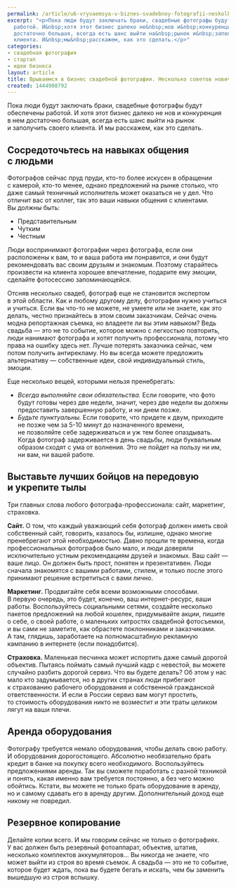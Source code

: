 ```yaml
---
permalink: /article/u6-vryvaemsya-v-biznes-svadebnoy-fotografii-neskolko-sovetov-novichku
excerpt: "<p>Пока люди будут заключать браки, свадебные фотографы будут обеспечены
  работой. И&nbsp;хотя этот бизнес далеко не&nbsp;нов и&nbsp;конкуренция в&nbsp;нем
  достаточно большая, всегда есть шанс выйти на&nbsp;рынок и&nbsp;заполучить своего
  клиента. И&nbsp;мы&nbsp;расскажем, как это сделать.</p>"
categories:
- свадебная фотография
- стартап
- идеи бизнеса
layout: article
title: Врываемся в бизнес свадебной фотографии. Несколько советов новичку
created: 1444908792
---
```

<p>Пока люди будут заключать браки, свадебные фотографы будут обеспечены работой. И&nbsp;хотя этот бизнес далеко не&nbsp;нов и&nbsp;конкуренция в&nbsp;нем достаточно большая, всегда есть шанс выйти на&nbsp;рынок и&nbsp;заполучить своего клиента. И&nbsp;мы&nbsp;расскажем, как это сделать.</p>
<h2>Сосредоточьтесь на&nbsp;навыках общения с&nbsp;людьми</h2>
<p>Фотографов сейчас пруд пруди, кто-то более искусен в&nbsp;обращении с&nbsp;камерой, кто-то менее, однако предложений на&nbsp;рынке столько, что даже самый техничный исполнитель может оказаться не&nbsp;у&nbsp;дел. Что отличит вас от&nbsp;коллег, так это ваши навыки общения с&nbsp;клиентами. Вы&nbsp;должны быть:</p>
<p>
	<ul>
		<li><span>Представительным</span></li>
		<li><span>Чутким</span></li>
		<li><span>Честным</span></li>
	</ul>
</p>
<p>Люди воспринимают фотографии через фотографа, если они расположены к&nbsp;вам, то&nbsp;и&nbsp;ваша работа им&nbsp;понравится, и&nbsp;они будут рекомендовать вас своим друзьям и&nbsp;знакомым. Поэтому старайтесь произвести на&nbsp;клиента хорошее впечатление, подарите ему эмоции, сделайте фотосессию запоминающейся.</p>
<p>Отсняв несколько свадеб, фотограф еще не&nbsp;становится экспертом в&nbsp;этой области. Как и&nbsp;любому другому делу, фотографии нужно учиться и&nbsp;учиться. Если вы&nbsp;что-то не&nbsp;можете, не&nbsp;умеете или не&nbsp;знаете, как это делать, честно признайтесь в&nbsp;этом своим заказчикам. Сейчас очень модна репортажная съемка, но&nbsp;владеете&nbsp;ли вы&nbsp;этим навыком? Ведь свадьба&nbsp;— это не&nbsp;то&nbsp;событие, которое можно с&nbsp;легкостью повторить, люди нанимают фотографа и&nbsp;хотят получить профессионала, потому что права на&nbsp;ошибку здесь нет. Лучше потерять заказчика сейчас, чем потом получить антирекламу. Но&nbsp;вы&nbsp;всегда можете предложить альтернативу&nbsp;— собственные идеи, свой индивидуальный стиль, эмоции.</p>
<p>Еще несколько вещей, которыми нельзя пренебрегать:</p>
<p>
	<ul>
		<li><span><em>Всегда выполняйте свои обязательства. </em>Если говорите, что фото будут готовы через две недели, значит, через две недели вы</span>&nbsp;<span>должны предоставить завершенную работу, и</span>&nbsp;<span>ни</span>&nbsp;<span>днем позже.</span></li>
		<li><span><em>Будьте пунктуальны.</em> Если говорите, что придете к</span>&nbsp;<span>двум, приходите не</span>&nbsp;<span>позже чем за</span>&nbsp;<nobr>5-10</nobr><span> минут до</span>&nbsp;<span>назначенного времени, не</span>&nbsp;<span>позволяйте себе задерживаться и</span>&nbsp;<span>уж</span>&nbsp;<span>тем более опаздывать. Когда фотограф задерживается в</span>&nbsp;<span>день свадьбы, люди буквальным образом сходят с</span>&nbsp;<span>ума от</span>&nbsp;<span>волнения. Это не</span>&nbsp;<span>пойдет на</span>&nbsp;<span>пользу ни</span>&nbsp;<span>им, ни</span>&nbsp;<span>вам, ни</span>&nbsp;<span>вашей работе.</span></li>
	</ul>
</p>
<h2>Выставьте лучших бойцов на&nbsp;передовую и&nbsp;укрепите тылы</h2>
<p>Три главных слова любого фотографа-профессионала: сайт, маркетинг, страховка.</p>
<p><strong>Сайт.</strong> О&nbsp;том, что каждый уважающий себя фотограф должен иметь свой собственный сайт, говорить, казалось&nbsp;бы, излишне, однако многие пренебрегают этой необходимостью. Давно прошли те&nbsp;времена, когда профессиональных фотографов было мало, и&nbsp;люди доверяли исключительно устным рекомендациям друзей и&nbsp;знакомых. Ваш сайт&nbsp;— ваше лицо. Он&nbsp;должен быть прост, понятен и&nbsp;презентативен. Люди сначала знакомятся с&nbsp;вашими работами, стилем, и&nbsp;только после этого принимают решение встретиться с&nbsp;вами лично. </p>
<p><strong>Маркетинг.</strong> Продвигайте себя всеми возможными способами. В&nbsp;первую очередь, это будет, конечно, ваш интернет-ресурс, ваши работы. Воспользуйтесь социальными сетями, создайте несколько пакетов предложений на&nbsp;любой кошелек, придумывайте акции, пишите о&nbsp;себе, о&nbsp;своей работе, о&nbsp;маленьких хитростях свадебной фотосъемки, и&nbsp;вы&nbsp;сами не&nbsp;заметите, как обрастете поклонниками и&nbsp;заказчиками. А&nbsp;там, глядишь, заработаете на&nbsp;полномасштабную рекламную кампанию в&nbsp;интернете (если понадобится).</p>
<p><strong>Страховка.</strong> Маленькая песчинка может испортить даже самый дорогой объектив. Пытаясь поймать самый лучший кадр с&nbsp;невестой, вы&nbsp;можете случайно разбить дорогой сервиз. Что вы&nbsp;будете делать? Об&nbsp;этом у&nbsp;нас мало кто задумывается, но&nbsp;в&nbsp;других странах люди прибегают к&nbsp;страхованию рабочего оборудования и&nbsp;собственной гражданской ответственности. И&nbsp;если в&nbsp;России сервиз вам могут простить, то&nbsp;стоимость оборудования никто не&nbsp;возместит и&nbsp;эти траты целиком лягут на&nbsp;ваши плечи. </p>
<h2>Аренда оборудования</h2>
<p>Фотографу требуется немало оборудования, чтобы делать свою работу. И&nbsp;оборудования дорогостоящего. Абсолютно необязательно брать кредит в&nbsp;банке на&nbsp;покупку всего необходимого. Воспользуйтесь предложениями аренды. Так вы&nbsp;сможете поработать с&nbsp;разной техникой и&nbsp;понять, какая именно вам требуется постоянно, а&nbsp;без чего можно обойтись. Кстати, вы&nbsp;можете не&nbsp;только брать оборудование в&nbsp;аренду, но&nbsp;и&nbsp;самому сдавать его в&nbsp;аренду другим. Дополнительный доход еще никому не&nbsp;повредил.</p>
<h2>Резервное копирование</h2>
<p>Делайте копии всего. И&nbsp;мы&nbsp;говорим сейчас не&nbsp;только о&nbsp;фотографиях. У&nbsp;вас должен быть резервный фотоаппарат, объектив, штатив, несколько комплектов аккумуляторов... Вы&nbsp;никогда не&nbsp;знаете, что может выйти из&nbsp;строя во&nbsp;время съемок. А&nbsp;свадьба&nbsp;— это не&nbsp;то&nbsp;событие, которое будет ждать, пока вы&nbsp;будете бегать и&nbsp;искать, чем&nbsp;бы заменить вышедшую из&nbsp;строя вспышку.</p>
